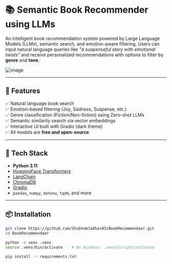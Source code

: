 # 📚 Semantic Book Recommender using LLMs

An intelligent book recommendation system powered by Large Language Models (LLMs), semantic search, and emotion-aware filtering. Users can input natural language queries like _"a suspenseful story with emotional twists"_ and receive personalized recommendations with options to filter by **genre** and **tone**.

![image](https://github.com/user-attachments/assets/97d16837-0c49-4687-8104-8c2a4f6ef7fe)



---

## 🚀 Features

✅ Natural language book search  
✅ Emotion-based filtering (Joy, Sadness, Suspense, etc.)  
✅ Genre classification (Fiction/Non-fiction) using Zero-shot LLMs  
✅ Semantic similarity search via vector embeddings  
✅ Interactive UI built with Gradio (dark theme)  
✅ All models are **free and open-source**

---

## 🧠 Tech Stack

- **Python 3.11**
- [HuggingFace Transformers](https://huggingface.co/docs/transformers/index)
- [LangChain](https://www.langchain.com/)
- [ChromaDB](https://www.trychroma.com/)
- [Gradio](https://gradio.app/)
- `pandas`, `numpy`, `dotenv`, `tqdm`, and more

---

## 📦 Installation

```bash
git clone https://github.com/ShubhamJadhav03/BookRecommendaer.git
cd BookRecommendaer

python -m venv .venv
source .venv/bin/activate    # On Windows: .venv\Scripts\activate

pip install -r requirements.txt
